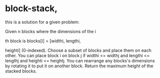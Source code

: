 # block-stack,
this is a solution for a given problem: 

Given n blocks where the dimensions of the i

th block is blocks[i] = [widthi, lengthi,

heighti] (0-indexed). Choose a subset of blocks and place them on each other.
You can place block i on block j if widthi <= widthj and lengthi <=
lengthj and heighti <= heightj. You can rearrange any blocks's dimensions by rotating it to
put it on another block.
Return the maximum height of the stacked blocks.
